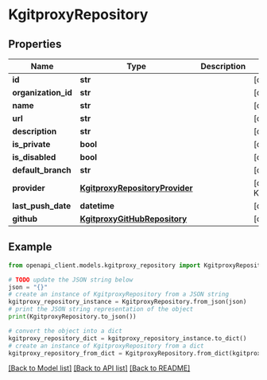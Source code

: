 # KgitproxyRepository


## Properties

Name | Type | Description | Notes
------------ | ------------- | ------------- | -------------
**id** | **str** |  | [optional] 
**organization_id** | **str** |  | [optional] 
**name** | **str** |  | [optional] 
**url** | **str** |  | [optional] 
**description** | **str** |  | [optional] 
**is_private** | **bool** |  | [optional] 
**is_disabled** | **bool** |  | [optional] 
**default_branch** | **str** |  | [optional] 
**provider** | [**KgitproxyRepositoryProvider**](KgitproxyRepositoryProvider.md) |  | [optional] [default to KgitproxyRepositoryProvider.INVALID_PROVIDER]
**last_push_date** | **datetime** |  | [optional] 
**github** | [**KgitproxyGitHubRepository**](KgitproxyGitHubRepository.md) |  | [optional] 

## Example

```python
from openapi_client.models.kgitproxy_repository import KgitproxyRepository

# TODO update the JSON string below
json = "{}"
# create an instance of KgitproxyRepository from a JSON string
kgitproxy_repository_instance = KgitproxyRepository.from_json(json)
# print the JSON string representation of the object
print(KgitproxyRepository.to_json())

# convert the object into a dict
kgitproxy_repository_dict = kgitproxy_repository_instance.to_dict()
# create an instance of KgitproxyRepository from a dict
kgitproxy_repository_from_dict = KgitproxyRepository.from_dict(kgitproxy_repository_dict)
```
[[Back to Model list]](../README.md#documentation-for-models) [[Back to API list]](../README.md#documentation-for-api-endpoints) [[Back to README]](../README.md)


